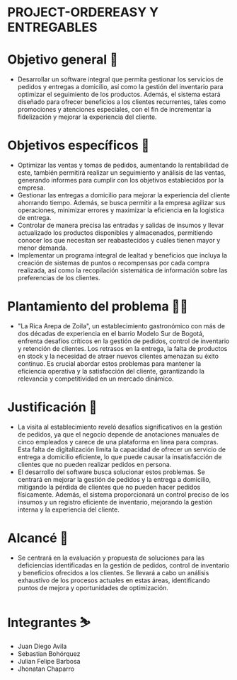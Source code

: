 # PROJECT-ORDEREASY Y ENTREGABLES



# Objetivo general 🎯
- Desarrollar un software integral que permita gestionar los servicios de pedidos y entregas a domicilio, así como la gestión del inventario para optimizar el seguimiento de los productos. Además, el sistema estará diseñado para ofrecer beneficios a los clientes recurrentes, tales como promociones y atenciones especiales, con el fin de incrementar la fidelización y mejorar la experiencia del cliente.

# Objetivos específicos 🎯
- Optimizar las ventas y tomas de pedidos, aumentando la rentabilidad de este, también permitirá realizar un seguimiento y análisis de las ventas, generando informes para cumplir con los objetivos establecidos por la empresa.
- Gestionar las entregas a domicilio para mejorar la experiencia del cliente ahorrando tiempo. Además, se busca permitir a la empresa agilizar sus operaciones, minimizar errores y maximizar la eficiencia en la logística de entrega. 
- Controlar de manera precisa las entradas y salidas de insumos y llevar actualizado los productos disponibles y almacenados, permitiendo conocer los que necesitan ser reabastecidos y cuáles tienen mayor y menor demanda.
- Implementar un programa integral de lealtad y beneficios que incluya la creación de sistemas de puntos o recompensas por cada compra realizada, así como la recopilación sistemática de información sobre las preferencias de los clientes. 

# Plantamiento del problema 😵‍💫
- "La Rica Arepa de Zoila", un establecimiento gastronómico con más de dos décadas de experiencia en el barrio Modelo Sur de Bogotá, enfrenta desafíos críticos en la gestión de pedidos, control de inventario y retención de clientes. Los retrasos en la entrega, la falta de productos en stock y la necesidad de atraer nuevos clientes amenazan su éxito continuo. Es crucial abordar estos problemas para mantener la eficiencia operativa y la satisfacción del cliente, garantizando la relevancia y competitividad en un mercado dinámico.

# Justificación 📃
- La visita al establecimiento reveló desafíos significativos en la gestión de pedidos, ya que el negocio depende de anotaciones manuales de cinco empleados y carece de una plataforma en línea para compras. Esta falta de digitalización limita la capacidad de ofrecer un servicio de entrega a domicilio eficiente, lo que puede causar la insatisfacción de clientes que no pueden realizar pedidos en persona.
- El desarrollo del software busca solucionar estos problemas. Se centrará en mejorar la gestión de pedidos y la entrega a domicilio, mitigando la pérdida de clientes que no pueden hacer pedidos físicamente. Además, el sistema proporcionará un control preciso de los insumos y un registro eficiente de inventario, mejorando la gestión interna y la experiencia del cliente.

# Alcancé 🚀
- Se centrará en la evaluación y propuesta de soluciones para las deficiencias identificadas en la gestión de pedidos, control de inventario y beneficios ofrecidos a los clientes. Se llevará a cabo un análisis exhaustivo de los procesos actuales en estas áreas, identificando puntos de mejora y oportunidades de optimización.

# Integrantes ⛷️
- Juan Diego Avila 
- Sebastian Bohórquez
- Julian Felipe Barbosa
- Jhonatan Chaparro
